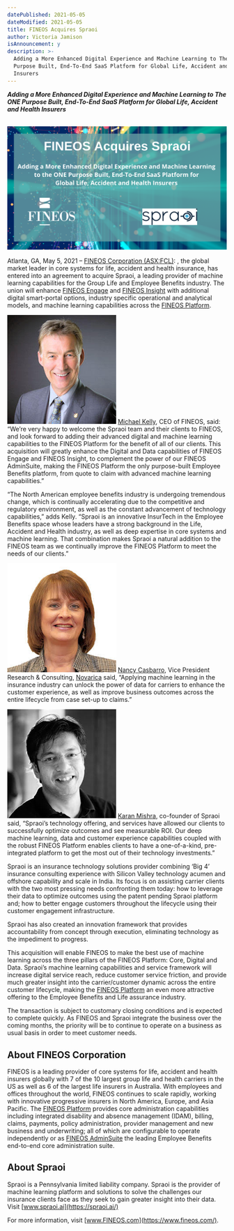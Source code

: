 ```yaml
---
datePublished: 2021-05-05
dateModified: 2021-05-05
title: FINEOS Acquires Spraoi
author: Victoria Jamison
isAnnouncement: y
description: >-
  Adding a More Enhanced Digital Experience and Machine Learning to The ONE
  Purpose Built, End-To-End SaaS Platform for Global Life, Accident and Health
  Insurers
---
```


_**Adding a More Enhanced Digital Experience and Machine Learning to The ONE
Purpose Built, End-To-End SaaS Platform for Global Life, Accident and Health
Insurers**_

&nbsp;![FINEOS ACQUIRES SPRAOI](fineos-banner.png)

Atlanta, GA, May 5, 2021 –
[FINEOS Corporation (ASX:FCL)](https://www.fineos.com/): , the global market
leader in core systems for life, accident and health insurance, has entered into
an agreement to acquire Spraoi, a leading provider of machine learning
capabilities for the Group Life and Employee Benefits industry. The union will
enhance [FINEOS Engage](https://www.fineos.com/platform/engage/) and
[FINEOS Insight](https://www.fineos.com/platform/insight/) with additional
digital smart-portal options, industry specific operational and analytical
models, and machine learning capabilities across the
[FINEOS Platform](https://www.fineos.com/platform/).

~~![michael-kelly-thumbnail](michael-kelly.jpg)~~
[Michael Kelly](https://www.linkedin.com/in/michael-kelly-4a23a3/), CEO of
FINEOS, said: “We’re very happy to welcome the Spraoi team and their clients to
FINEOS, and look forward to adding their advanced digital and machine learning
capabilities to the FINEOS Platform for the benefit of all of our clients. This
acquisition will greatly enhance the Digital and Data capabilities of FINEOS
Engage and FINEOS Insight, to complement the power of our FINEOS AdminSuite,
making the FINEOS Platform the only purpose-built Employee Benefits platform,
from quote to claim with advanced machine learning capabilities.”

“The North American employee benefits industry is undergoing tremendous change,
which is continually accelerating due to the competitive and regulatory
environment, as well as the constant advancement of technology capabilities,”
adds Kelly. “Spraoi is an innovative InsurTech in the Employee Benefits space
whose leaders have a strong background in the Life, Accident and Health
industry, as well as deep expertise in core systems and machine learning. That
combination makes Spraoi a natural addition to the FINEOS team as we continually
improve the FINEOS Platform to meet the needs of our clients.”

~~![nancy-casbarro-thumbnail](nancy-casbarro.jpg)~~
[Nancy Casbarro](https://novarica.com/team/), Vice President Research &
Consulting, [Novarica](https://novarica.com/) said, “Applying machine learning
in the insurance industry can unlock the power of data for carriers to enhance
the customer experience, as well as improve business outcomes across the entire
lifecycle from case set-up to claims.”

~~![karan-mishra-thumbnail](karan-mishra.jpg)~~
[Karan Mishra](https://www.linkedin.com/in/karan-mishra-spraoi/), co-founder of
Spraoi said, “Spraoi’s technology offering, and services have allowed our
clients to successfully optimize outcomes and see measurable ROI. Our deep
machine learning, data and customer experience capabilities coupled with the
robust FINEOS Platform enables clients to have a one-of-a-kind, pre-integrated
platform to get the most out of their technology investments.”

Spraoi is an insurance technology solutions provider combining ‘Big 4’ insurance
consulting experience with Silicon Valley technology acumen and offshore
capability and scale in India. Its focus is on assisting carrier clients with
the two most pressing needs confronting them today: how to leverage their data
to optimize outcomes using the patent pending Spraoi platform and; how to better
engage customers throughout the lifecycle using their customer engagement
infrastructure.

Spraoi has also created an innovation framework that provides accountability
from concept through execution, eliminating technology as the impediment to
progress.

This acquisition will enable FINEOS to make the best use of machine learning
across the three pillars of the FINEOS Platform: Core, Digital and Data.
Spraoi’s machine learning capabilities and service framework will increase
digital service reach, reduce customer service friction, and provide much
greater insight into the carrier/customer dynamic across the entire customer
lifecycle, making the [FINEOS Platform](https://www.fineos.com/platform/) an
even more attractive offering to the Employee Benefits and Life assurance
industry.

The transaction is subject to customary closing conditions and is expected to
complete quickly. As FINEOS and Spraoi integrate the business over the coming
months, the priority will be to continue to operate on a business as usual basis
in order to meet customer needs.

## About FINEOS Corporation

FINEOS is a leading provider of core systems for life, accident and health
insurers globally with 7 of the 10 largest group life and health carriers in the
US as well as 6 of the largest life insurers in Australia. With employees and
offices throughout the world, FINEOS continues to scale rapidly, working with
innovative progressive insurers in North America, Europe, and Asia Pacific. The
[FINEOS Platform](https://cts.businesswire.com/ct/CT?id=smartlink&url=https%3A%2F%2Fwww.fineos.com%2Fplatform%2F&esheet=52407092&newsitemid=20210406005619&lan=en-US&anchor=FINEOS+Platform&index=10&md5=662ae6768cea5a19df0844b1e839a2d5)
provides core administration capabilities including integrated disability and
absence management (IDAM), billing, claims, payments, policy administration,
provider management and new business and underwriting; all of which are
configurable to operate independently or as
[FINEOS AdminSuite](https://cts.businesswire.com/ct/CT?id=smartlink&url=https%3A%2F%2Fwww.fineos.com%2Fadminsuite%2F&esheet=52407092&newsitemid=20210406005619&lan=en-US&anchor=FINEOS+AdminSuite&index=11&md5=21fd66370f84b77fc8f2e63e6ae453b3)
the leading Employee Benefits end-to-end core administration suite.

## About Spraoi

Spraoi is a Pennsylvania limited liability company. Spraoi is the provider of
machine learning platform and solutions to solve the challenges our insurance
clients face as they seek to gain greater insight into their data. Visit
[www.spraoi.ai](https://spraoi.ai/)

For more information, visit [www.FINEOS.com](https://www.fineos.com/).
